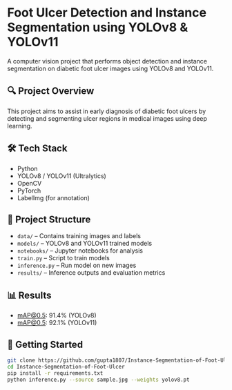 # Foot Ulcer Detection and Instance Segmentation using YOLOv8 & YOLOv11

A computer vision project that performs object detection and instance segmentation on diabetic foot ulcer images using YOLOv8 and YOLOv11.

## 🔍 Project Overview
This project aims to assist in early diagnosis of diabetic foot ulcers by detecting and segmenting ulcer regions in medical images using deep learning.

## 🛠️ Tech Stack
- Python
- YOLOv8 / YOLOv11 (Ultralytics)
- OpenCV
- PyTorch
- LabelImg (for annotation)

## 📁 Project Structure
- `data/` – Contains training images and labels
- `models/` – YOLOv8 and YOLOv11 trained models
- `notebooks/` – Jupyter notebooks for analysis
- `train.py` – Script to train models
- `inference.py` – Run model on new images
- `results/` – Inference outputs and evaluation metrics

## 📊 Results
- mAP@0.5: 91.4% (YOLOv8)
- mAP@0.5: 92.1% (YOLOv11)


## 🚀 Getting Started
```bash
git clone https://github.com/gupta1807/Instance-Segmentation-of-Foot-Ulcer.git
cd Instance-Segmentation-of-Foot-Ulcer
pip install -r requirements.txt
python inference.py --source sample.jpg --weights yolov8.pt
